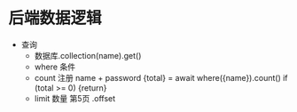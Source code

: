 # 后端数据逻辑

- 查询
    - 数据库.collection(name).get()
    - where 条件
    - count
        注册 name + password
        {total} = await where({name}).count()
        if (total >= 0) {return}
    - limit 数量
        第5页 .offset